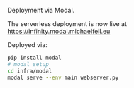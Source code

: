 Deployment via Modal.

The serverless deployment is now live at https://infinity.modal.michaelfeil.eu

Deployed via:
```bash
pip install modal
# modal setup
cd infra/modal
modal serve --env main webserver.py
```